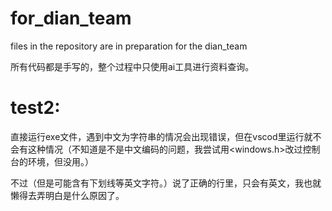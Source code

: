 # for_dian_team

files in the repository are in preparation for the dian_team 

所有代码都是手写的，整个过程中只使用ai工具进行资料查询。

# test2:

直接运行exe文件，遇到中文为字符串的情况会出现错误，但在vscod里运行就不会有这种情况（不知道是不是中文编码的问题，我尝试用<windows.h>改过控制台的环境，但没用。）

不过（但是可能含有下划线等英文字符。）说了正确的行里，只会有英文，我也就懒得去弄明白是什么原因了。
